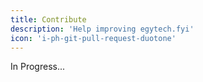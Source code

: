 ```yaml
---
title: Contribute
description: 'Help improving egytech.fyi'
icon: 'i-ph-git-pull-request-duotone'
---
```


In Progress...
